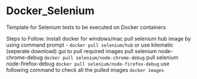 # Docker_Selenium
Template for Selenium tests to be executed on Docker containers

Steps to Follow:
Install docker for windows/mac
pull selenium hub image by using command prompt - ```docker pull selenium/hub```
or use kitematic (seperate download) gui to pull required images
pull selenium node-chrome-debug ```docker pull selenium/node-chrome-debug```
pull selenium node-firefox-debug ```docker pull selenium/node-firefox-debug```
use following command to check all the pulled images ```docker images``` 


